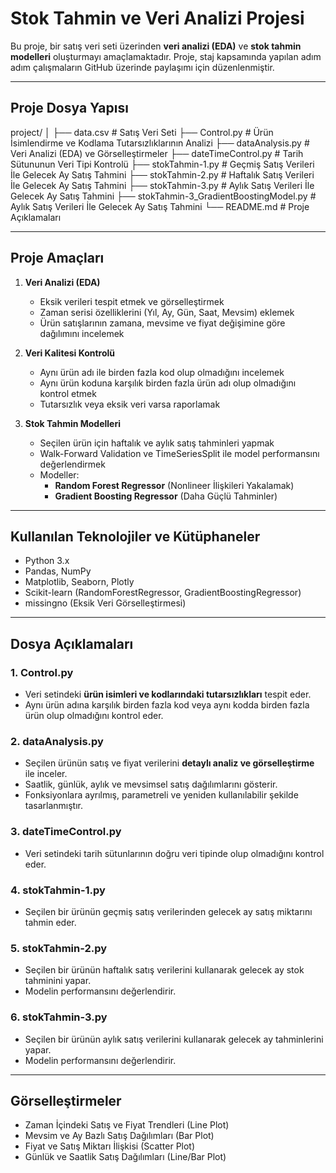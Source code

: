 # Stok Tahmin ve Veri Analizi Projesi

Bu proje, bir satış veri seti üzerinden **veri analizi (EDA)** ve **stok tahmin modelleri** oluşturmayı amaçlamaktadır. Proje, staj kapsamında yapılan adım adım çalışmaların GitHub üzerinde paylaşımı için düzenlenmiştir.

---

## Proje Dosya Yapısı
project/
│
├── data.csv # Satış Veri Seti
├── Control.py # Ürün İsimlendirme ve Kodlama Tutarsızlıklarının Analizi
├── dataAnalysis.py # Veri Analizi (EDA) ve Görselleştirmeler
├── dateTimeControl.py # Tarih Sütununun Veri Tipi Kontrolü
├── stokTahmin-1.py # Geçmiş Satış Verileri İle Gelecek Ay Satış Tahmini
├── stokTahmin-2.py # Haftalık Satış Verileri İle Gelecek Ay Satış Tahmini
├── stokTahmin-3.py # Aylık Satış Verileri İle Gelecek Ay Satış Tahmini
├── stokTahmin-3_GradientBoostingModel.py # Aylık Satış Verileri İle Gelecek Ay Satış Tahmini
└── README.md # Proje Açıklamaları

---

## Proje Amaçları

1. **Veri Analizi (EDA)**  
   - Eksik verileri tespit etmek ve görselleştirmek  
   - Zaman serisi özelliklerini (Yıl, Ay, Gün, Saat, Mevsim) eklemek  
   - Ürün satışlarının zamana, mevsime ve fiyat değişimine göre dağılımını incelemek

2. **Veri Kalitesi Kontrolü**  
   - Aynı ürün adı ile birden fazla kod olup olmadığını incelemek  
   - Aynı ürün koduna karşılık birden fazla ürün adı olup olmadığını kontrol etmek  
   - Tutarsızlık veya eksik veri varsa raporlamak

3. **Stok Tahmin Modelleri**  
   - Seçilen ürün için haftalık ve aylık satış tahminleri yapmak  
   - Walk-Forward Validation ve TimeSeriesSplit ile model performansını değerlendirmek  
   - Modeller:
     - **Random Forest Regressor** (Nonlineer İlişkileri Yakalamak)
     - **Gradient Boosting Regressor** (Daha Güçlü Tahminler)

---

## Kullanılan Teknolojiler ve Kütüphaneler

- Python 3.x  
- Pandas, NumPy  
- Matplotlib, Seaborn, Plotly  
- Scikit-learn (RandomForestRegressor, GradientBoostingRegressor)  
- missingno (Eksik Veri Görselleştirmesi)  

---

## Dosya Açıklamaları

### 1. Control.py
- Veri setindeki **ürün isimleri ve kodlarındaki tutarsızlıkları** tespit eder.  
- Aynı ürün adına karşılık birden fazla kod veya aynı kodda birden fazla ürün olup olmadığını kontrol eder.  

### 2. dataAnalysis.py
- Seçilen ürünün satış ve fiyat verilerini **detaylı analiz ve görselleştirme** ile inceler.  
- Saatlik, günlük, aylık ve mevsimsel satış dağılımlarını gösterir.  
- Fonksiyonlara ayrılmış, parametreli ve yeniden kullanılabilir şekilde tasarlanmıştır.  

### 3. dateTimeControl.py
- Veri setindeki tarih sütunlarının doğru veri tipinde olup olmadığını kontrol eder.

### 4. stokTahmin-1.py
- Seçilen bir ürünün geçmiş satış verilerinden gelecek ay satış miktarını tahmin eder.

### 5. stokTahmin-2.py
- Seçilen bir ürünün haftalık satış verilerini kullanarak gelecek ay stok tahminini yapar.
- Modelin performansını değerlendirir.

### 6. stokTahmin-3.py
- Seçilen bir ürünün aylık satış verilerini kullanarak gelecek ay tahminlerini yapar.
- Modelin performansını değerlendirir.

---

## Görselleştirmeler

- Zaman İçindeki Satış ve Fiyat Trendleri (Line Plot)
- Mevsim ve Ay Bazlı Satış Dağılımları (Bar Plot)  
- Fiyat ve Satış Miktarı İlişkisi (Scatter Plot)  
- Günlük ve Saatlik Satış Dağılımları (Line/Bar Plot)  

